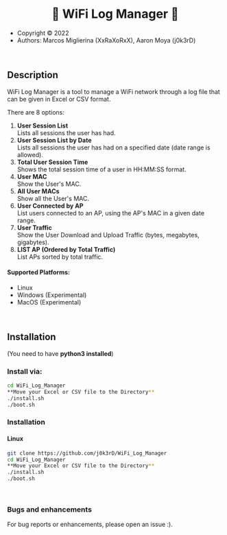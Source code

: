 <h1 align="center">🔧 WiFi Log Manager 🔧</h1>

- Copyright ©️ 2022
- Authors: Marcos Miglierina (XxRaXoRxX),
           Aaron Moya (j0k3rD)
<br>
           
<h2>Description</h2>
<p>WiFi Log Manager is a tool to manage a WiFi network through a log file that can be given in Excel or CSV format.</p>

There are 8 options:
1. **User Session List**
<br>Lists all sessions the user has had.
2. **User Session List by Date**
<br>Lists all sessions the user has had on a specified date (date range is allowed).
3. **Total User Session Time**
<br>Shows the total session time of a user in HH:MM:SS format.
4. **User MAC**
<br>Show the User's MAC.
5. **All User MACs**
<br>Show all the User's MAC.
6. **User Connected by AP**
<br>List users connected to an AP, using the AP's MAC in a given date range.
7. **User Traffic**
<br>Show the User Download and Upload Traffic (bytes, megabytes, gigabytes).
8. **LIST AP (Ordered by Total Traffic)**
<br>List APs sorted by total traffic.

<h4>Supported Platforms:</h4>

- Linux
- Windows (Experimental)
- MacOS (Experimental)

<br>

<h2>Installation</h2>

(You need to have **python3 installed**)

<h3>Install via:</h3>

```bash
cd WiFi_Log_Manager
**Move your Excel or CSV file to the Directory**
./install.sh
./boot.sh
```

<h3>Installation</h3>
<h4>Linux</h4>

```bash
git clone https://github.com/j0k3rD/WiFi_Log_Manager 
cd WiFi_Log_Manager
**Move your Excel or CSV file to the Directory**
./install.sh
./boot.sh
```
<br>
<h3>Bugs and enhancements</h3>
For bug reports or enhancements, please open an issue :).
